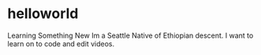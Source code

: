 # helloworld
Learning Something New
Im a Seattle Native of Ethiopian descent. I want to learn on to code and edit videos. 
